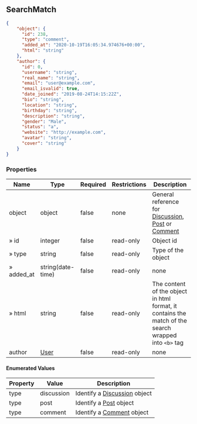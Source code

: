<h2 id="tocS_SearchMatch">SearchMatch</h2>
<!-- backwards compatibility -->
<a id="schemasearchmatch"></a>
<a id="schema_SearchMatch"></a>
<a id="tocSsearchmatch"></a>
<a id="tocssearchmatch"></a>

```json
{
    "object": {
      "id": 238,
      "type": "comment",
      "added_at": "2020-10-19T16:05:34.974676+00:00",
      "html": "string"
    },
    "author": {
      "id": 0,
      "username": "string",
      "real_name": "string",
      "email": "user@example.com",
      "email_isvalid": true,
      "date_joined": "2019-08-24T14:15:22Z",
      "bio": "string",
      "location": "string",
      "birthday": "string",
      "description": "string",
      "gender": "Male",
      "status": "a",
      "website": "http://example.com",
      "avatar": "string",
      "cover": "string"
    }
}

```

### Properties

|Name|Type|Required|Restrictions|Description|
|---|---|---|---|---|
|object|object|false|none|General reference for [Discussion](#schemadiscussion), [Post](#schemapost) or [Comment](#schemacomment)|
|» id|integer|false|read-only|Object id|
|» type|string|false|read-only|Type of the object|
|» added_at|string(date-time)|false|read-only|none|
|» html|string|false|read-only|The content of the object in html format, it contains the match of the search wrapped into `<b>` tag|
|author|[User](#schemauser)|false|read-only|none|

#### Enumerated Values

|Property|Value|Description|
|---|---|---|
|type|discussion|Identify a [Discussion](#schemadiscussion) object|
|type|post|Identify a [Post](#schemapost) object|
|type|comment|Identify a [Comment](#schemacomment) object|
